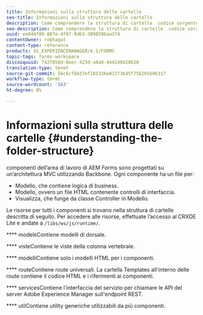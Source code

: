 ```yaml
---
title: Informazioni sulla struttura delle cartelle
seo-title: Informazioni sulla struttura delle cartelle
description: Come comprendere la struttura di cartelle  codice sorgente dell’area di lavoro di AEM Forms da personalizzare.
seo-description: Come comprendere la struttura di cartelle  codice sorgente dell’area di lavoro di AEM Forms da personalizzare.
uuid: ee844f89-887e-4f07-9db3-389859baa374
contentOwner: robhagat
content-type: reference
products: SG_EXPERIENCEMANAGER/6.5/FORMS
topic-tags: forms-workspace
discoiquuid: 7427858d-8eec-423d-a0a9-444140420620
translation-type: tm+mt
source-git-commit: 56c6cfd437ef185336e81373bd5f758205b96317
workflow-type: tm+mt
source-wordcount: '163'
ht-degree: 0%

---
```



# Informazioni sulla struttura delle cartelle {#understanding-the-folder-structure}

 componenti dell’area di lavoro di AEM Forms sono progettati su un’architettura MVC utilizzando Backbone. Ogni componente ha un file per:

* Modello, che contiene logica di business.
* Modello, ovvero un file HTML contenente controlli di interfaccia.
* Visualizza, che funge da classe Controller in Modello.

Le risorse per tutti i componenti si trovano nella struttura di cartelle descritta di seguito. Per accedere alle risorse, effettuate l’accesso al CRXDE Lite e andate a `/libs/ws/js/runtime/`.

**** modelsContiene modelli di dorsale.

**** visteContiene le viste della colonna vertebrale.

**** modelliContiene solo i modelli HTML per i componenti.

**** routeContiene route universali. La cartella Templates all&#39;interno delle route contiene il codice HTML e i riferimenti ai componenti.

**** servicesContiene l&#39;interfaccia del servizio per chiamare le API del server Adobe Experience Manager sull&#39;endpoint REST.

**** utilContiene utility generiche utilizzabili da più componenti.
